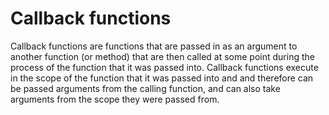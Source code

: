 # Callback functions

Callback functions are functions that are passed in as an argument to another function (or method) that are then called at some point during the process of the function that it was passed into. Callback functions execute in the scope of the function that it was passed into and and therefore can be passed arguments from the calling function, and can also take arguments from the scope they were passed from.
